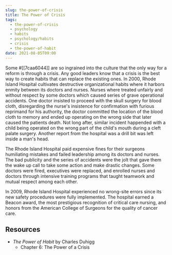 ```yaml
---
slug: the-power-of-crisis
title: The Power of Crisis
tags:
  - the-power-of-crisis
  - psychology
  - habits
  - psychology/habits
  - crisis
  - the-power-of-habit
date: 2021-08-05T09:00
---
```



Some #[[7caa6044]] are so ingrained into the culture that the only way for
a reform is through a crisis. Any good leaders know that a crisis is the best
way to create habits that can replace the existing ones. In 2000, Rhode Island
Hospital cultivates destructive organizational habits where it harbors enmity
between its doctors and nurses.  Nurses where treated unfairly and without
respect by some doctors which caused series of grave operational accidents. One
doctor insisted to proceed with the skull surgery for blood cloth, disregarding
the nurse's insistence for confirmation with furious reprimand for his
authority, the doctor committed the location of the blood cloth to memory and
ended up operating on the wrong side that later caused the patients death. Not
long after, similar incident happended with a child being operated on the wrong
part of the child's mouth during a cleft palate surgery. Another report from the
hospital was a drill bit was left inside a man's head.

The Rhode Island Hospital paid expensive fines for their surgeons humiliating
mistakes and failed leadership among its doctors and nurses. The bad publicity
and the series of accidents were the jolt that gave them the wake up call to
take some action and make drastic changes. Some doctors were fired, executives
were replaced, and enrolled nurses and doctors through intensive training
programs that taught teamwork and mutual respect among each other.

In 2009, Rhode Island Hospital experienced no wrong-site errors since its new
safety procedures were fully implemented. The hospital earned a Beacon award,
the most prestigious recognition of critical care nursing, and honors from the
American College of Surgeons for the quality of cancer care.

## Resources

- _The Power of Habit_ by Charles Duhigg
  - Chapter 6: The Power of a Crisis

